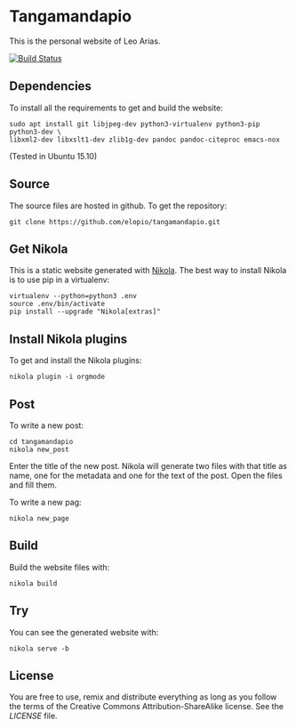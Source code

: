 # Tangamandapio

This is the personal website of Leo Arias.

[![Build Status](https://travis-ci.org/elopio/tangamandapio.svg)](https://travis-ci.org/elopio/tangamandapio)

## Dependencies

To install all the requirements to get and build the website:

    sudo apt install git libjpeg-dev python3-virtualenv python3-pip python3-dev \
    libxml2-dev libxslt1-dev zlib1g-dev pandoc pandoc-citeproc emacs-nox

(Tested in Ubuntu 15.10)

## Source

The source files are hosted in github. To get the repository:

    git clone https://github.com/elopio/tangamandapio.git

## Get Nikola

This is a static website generated with [Nikola](https://getnikola.com/). The
best way to install Nikola is to use pip in a virtualenv:

    virtualenv --python=python3 .env
    source .env/bin/activate
    pip install --upgrade "Nikola[extras]"

## Install Nikola plugins

To get and install the Nikola plugins:

    nikola plugin -i orgmode

## Post

To write a new post:

    cd tangamandapio
    nikola new_post

Enter the title of the new post.
Nikola will generate two files with that title as name, one for the metadata
and one for the text of the post. Open the files and fill them.

To write a new pag:

    nikola new_page

## Build

Build the website files with:

    nikola build

## Try

You can see the generated website with:

    nikola serve -b

## License

You are free to use, remix and distribute everything as long as you follow the
terms of the Creative Commons Attribution-ShareAlike license. See the _LICENSE_
file.
